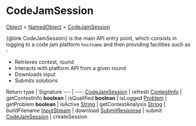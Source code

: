# CodeJamSession

[Object]() > [NamedObject](nullfr/faylixe/googlecodejam/client/common/NamedObject.md) > [CodeJamSession](nullfr/faylixe/googlecodejam/client/CodeJamSession.md)

{@link CodeJamSession} is the main API entry point, which consists
 in logging to a code jam platform ``hostname`` and then providing
 facilities such as :
 <br>
 * Retrieves contest, round
 * Interacts with platform API from a given round
 * Downloads input
 * Submits solutions

Return type | Signature
--- | ---:
[CodeJamSession](nullfr/faylixe/googlecodejam/client/CodeJamSession.md) | refresh
[ContestInfo](nullfr/faylixe/googlecodejam/client/webservice/ContestInfo.md) | getContestInfo
**boolean** | isQualified
**boolean** | isLogged
[Problem](nullfr/faylixe/googlecodejam/client/webservice/Problem.md) | getProblem
**boolean** | isActive
[String]() | getContestAnalysis
[String]() | buildFilename
[InputStream]() | download
[SubmitResponse](nullfr/faylixe/googlecodejam/client/webservice/SubmitResponse.md) | submit
[CodeJamSession](nullfr/faylixe/googlecodejam/client/CodeJamSession.md) | createSession
